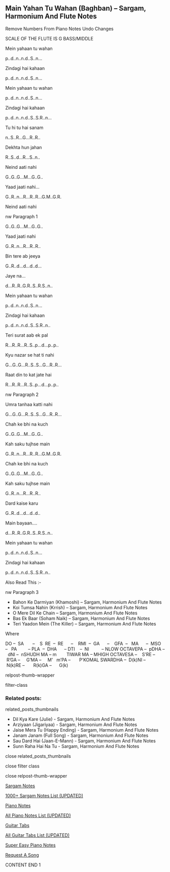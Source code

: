 
## Main Yahan Tu Wahan (Baghban) – Sargam, Harmonium And Flute Notes

Remove Numbers From Piano Notes
Undo Changes

SCALE OF THE FLUTE IS G BASS/MIDDLE

Mein yahaan tu wahan

p..d..n..n.d..S..n…

Zindagi hai kahaan

p..d..n..n.d..S..n…

Mein yahaan tu wahan

p..d..n..n.d..S..n…

Zindagi hai kahaan

p..d..n..n.d..S..S.R..n…

Tu hi tu hai sanam

n..S..R…G…R..R..

Dekhta hun jahan

R..S..d…R…S..n..

Neind aati nahi

G..G..G…M…G..G..

Yaad jaati nahi…

G..R..n…R…R..R…G.M..G.R.

Neind aati nahi

nw Paragraph 1

G..G..G…M…G..G..

Yaad jaati nahi

G..R..n…R…R..R..

Bin tere ab jeeya

G..R..d…d…d..d…

Jaye na…

d…R..R..G.R..S..R.S..n..

Mein yahaan tu wahan

p..d..n..n.d..S..n…

Zindagi hai kahaan

p..d..n..n.d..S..S.R..n..

Teri surat aab ek pal

R…R..R…R..S..p…d…p..p..

Kyu nazar se hat ti nahi

G…G..G…R..S..S…G…R..R…

Raat din to kat jate hai

R…R..R…R..S..p…d…p..p..

nw Paragraph 2

Umra tanhaa katti nahi

G…G..G…R..S..S…G…R..R…

Chah ke bhi na kuch

G..G..G…M…G..G..

Kah saku tujhse main

G..R..n…R…R..R…G.M..G.R.

Chah ke bhi na kuch

G..G..G…M…G..G..

Kah saku tujhse main

G..R..n…R…R..R..

Dard kaise karu

G..R..d…d…d..d..

Main bayaan….

d…R..R..G.R..S..R.S..n..

Mein yahaan tu wahan

p..d..n..n.d..S..n…

Zindagi hai kahaan

p..d..n..n.d..S..S.R..n..

Also Read This :-

nw Paragraph 3

* Bahon Ke Darmiyan (Khamoshi) – Sargam, Harmonium And Flute Notes
* Koi Tumsa Nahin (Krrish) – Sargam, Harmonium And Flute Notes
* O Mere Dil Ke Chain – Sargam, Harmonium And Flute Notes
* Bas Ek Baar (Soham Naik) – Sargam, Harmonium And Flute Notes
* Teri Yaadon Mein (The Killer) – Sargam, Harmonium And Flute Notes

Where

DO –  SA       –    S  RE  –  RE      –    RMI  –  GA      –    GFA  –   MA      –  MSO  –   PA         – PLA  –  DHA      – DTI    –  NI          – NLOW OCTAVEPA –  pDHA –  dNI –  nSHUDH MA – m        TIWAR MA – MHIGH OCTAVESA –    S’RE –     R’GA –     G’MA –     M’   m’PA –       P’KOMAL SWARDHA –  D(k)NI –       N(k)RE –       R(k)GA –      G(k)

relpost-thumb-wrapper

filter-class

### Related posts:

related_posts_thumbnails

* Dil Kya Kare (Julie) - Sargam, Harmonium And Flute Notes
* Arziyaan (Jigariyaa) - Sargam, Harmonium And Flute Notes
* Jaise Mera Tu (Happy Ending) - Sargam, Harmonium And Flute Notes
* Janam Janam (Full Song) - Sargam, Harmonium And Flute Notes
* Sau Dard Hai (Jaan-E-Mann) - Sargam, Harmonium And Flute Notes
* Sunn Raha Hai Na Tu - Sargam, Harmonium And Flute Notes

close related_posts_thumbnails

close filter class

close relpost-thumb-wrapper

[Sargam Notes](https://www.notationsworld.com/sargam-notes.html)

[1000+ Sargam Notes List (UPDATED)](https://www.notationsworld.com/all-songs-list-sargam-notes.html)

[Piano Notes](https://www.notationsworld.com/piano-notes.html)

[All Piano Notes List (UPDATED)](https://www.notationsworld.com/all-songs-list-piano-notes.html)

[Guitar Tabs](https://www.notationsworld.com/guitar-tabs.html)

[All Guitar Tabs List (UPDATED)](https://www.notationsworld.com/all-songs-list-guitar-tabs.html)

[Super Easy Piano Notes](https://studywall.in/)

[Request A Song](https://www.notationsworld.com/request-a-song.html)

CONTENT END 1

